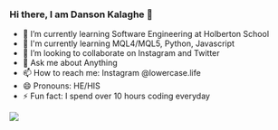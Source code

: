 ### Hi there, I am Danson Kalaghe 👋


- 🌱 I’m currently learning Software Engineering at Holberton School
- 🌱 I'm currently learning MQL4/MQL5, Python, Javascript
- 👯 I’m looking to collaborate on Instagram and Twitter
- 💬 Ask me about Anything
- 📫 How to reach me: Instagram @lowercase.life 
- 😄 Pronouns: HE/HIS
- ⚡ Fun fact: I spend over 10 hours coding everyday


<img src="https://github-readme-stats.vercel.app/api?username=lowercaselife&&show_icons=true&title_color=ffffff&icon_color=bb2acf&text_color=daf7dc&bg_color=151515">
